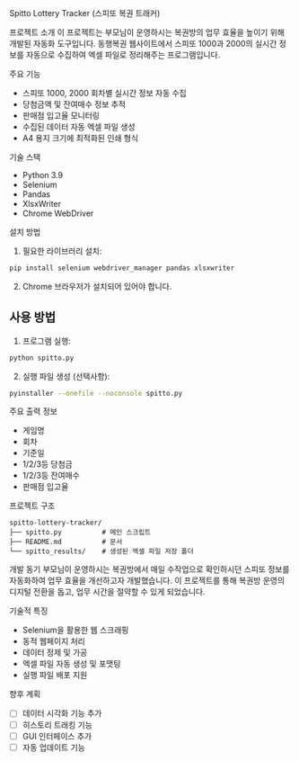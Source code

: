 Spitto Lottery Tracker (스피또 복권 트래커)

프로젝트 소개
이 프로젝트는 부모님이 운영하시는 복권방의 업무 효율을 높이기 위해 개발된 자동화 도구입니다. 동행복권 웹사이트에서 스피또 1000과 2000의 실시간 정보를 자동으로 수집하여 엑셀 파일로 정리해주는 프로그램입니다.

주요 기능
- 스피또 1000, 2000 회차별 실시간 정보 자동 수집
- 당첨금액 및 잔여매수 정보 추적
- 판매점 입고율 모니터링
- 수집된 데이터 자동 엑셀 파일 생성
- A4 용지 크기에 최적화된 인쇄 형식

기술 스택
- Python 3.9
- Selenium
- Pandas
- XlsxWriter
- Chrome WebDriver

설치 방법
1. 필요한 라이브러리 설치:
```bash
pip install selenium webdriver_manager pandas xlsxwriter
```

2. Chrome 브라우저가 설치되어 있어야 합니다.

## 사용 방법
1. 프로그램 실행:
```bash
python spitto.py
```

2. 실행 파일 생성 (선택사항):
```bash
pyinstaller --onefile --noconsole spitto.py
```

주요 출력 정보
- 게임명
- 회차
- 기준일
- 1/2/3등 당첨금
- 1/2/3등 잔여매수
- 판매점 입고율

프로젝트 구조
```
spitto-lottery-tracker/
├── spitto.py          # 메인 스크립트
├── README.md          # 문서
└── spitto_results/    # 생성된 엑셀 파일 저장 폴더
```

개발 동기
부모님이 운영하시는 복권방에서 매일 수작업으로 확인하시던 스피또 정보를 자동화하여 업무 효율을 개선하고자 개발했습니다. 이 프로젝트를 통해 복권방 운영의 디지털 전환을 돕고, 업무 시간을 절약할 수 있게 되었습니다.

기술적 특징
- Selenium을 활용한 웹 스크래핑
- 동적 웹페이지 처리
- 데이터 정제 및 가공
- 엑셀 파일 자동 생성 및 포맷팅
- 실행 파일 배포 지원

향후 계획
- [ ] 데이터 시각화 기능 추가
- [ ] 히스토리 트래킹 기능
- [ ] GUI 인터페이스 추가
- [ ] 자동 업데이트 기능
